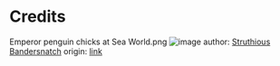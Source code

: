 # Credits
Emperor penguin chicks at Sea World.png
![image](./emperor-penguin-chicks-at-sea-world.jpg)
author: [Struthious Bandersnatch](https://commons.wikimedia.org/wiki/User:Struthious_Bandersnatch)
origin: [link](https://commons.wikimedia.org/wiki/File:Emperor_penguin_chicks_at_Sea_World.png)


